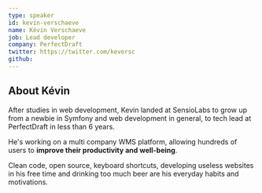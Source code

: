 ```yaml
---
type: speaker
id: kevin-verschaeve
name: Kévin Verschaeve
job: Lead developer
company: PerfectDraft
twitter: https://twitter.com/keversc
github:
---
```


## About Kévin

After studies in web development, Kevin landed at SensioLabs to grow up from a newbie in Symfony and web development in general, to tech lead at PerfectDraft in less than 6 years.

He's working on a multi company WMS platform, allowing hundreds of users to **improve their productivity and well-being**.

Clean code, open source, keyboard shortcuts, developing useless websites in his free time and drinking too much beer are his everyday habits and motivations.


